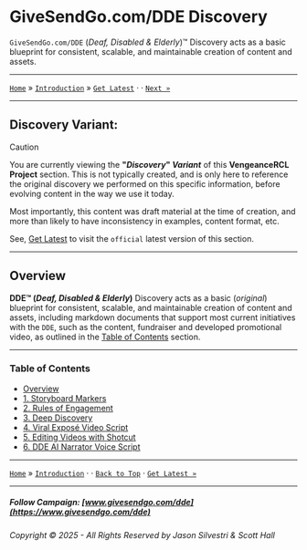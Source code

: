 ﻿# GiveSendGo.com/DDE Discovery

`GiveSendGo.com/DDE` (_Deaf, Disabled & Elderly_)™ Discovery acts as a basic blueprint for consistent, scalable, and maintainable creation of content and assets.

---

[`Home`](../../README.md) » [`Introduction`](../ReadMe.md) » [`Get Latest`](../Official/README.md) · · [`Next »`](#getting-started)

---

## **Discovery Variant:**

> [!CAUTION]
> You are currently viewing the **"_Discovery_" _Variant_** of this **VengeanceRCL Project** section. This is not typically created, and is only here to reference the original discovery we performed on this specific information, before evolving content in the way we use it today.
> 
> Most importantly, this content was draft material at the time of creation, and more than likely to have inconsistency in examples, content format, etc.
>
> See, [Get Latest](../Official/README.md) to visit the `official` latest version of this section.

---

## **Overview**


**DDE™ (_Deaf, Disabled & Elderly_)** Discovery acts as a basic (_original_) blueprint for consistent, scalable, and maintainable creation of content and assets, including markdown documents that support most current initiatives with the `DDE`, such as the content, fundraiser and developed promotional video, as outlined in the [Table of Contents](#table-of-contents) section.

---

### Table of Contents

- [Overview](#overview)
- [1. Storyboard Markers](./docs/Discovery/StoryboardMarkers.md)
- [2. Rules of Engagement](./docs/Discovery/RulesofEngagement.md)
- [3. Deep Discovery](./docs/Discovery/DeepDiscovery.md)
- [4. Viral Exposé Video Script](./docs/Discovery/ViralExposeVideoScript.md)
- [5. Editing Videos with Shotcut](./docs/Discovery/EditingVideoswithShotcut.md)
- [6. DDE AI Narrator Voice Script](./docs/Discovery/DdeGiveSendGoAiNarratorVoiceScript.md)

---

[`Home`](../../README.md) » [`Introduction`](../ReadMe.md) · · [`Back to Top`](#table-of-contents) · [`Get Latest »`](../Official/README.md) 

---

##### Follow Campaign: [www.givesendgo.com/dde](https://www.givesendgo.com/dde)

###### Copyright © 2025 - All Rights Reserved by Jason Silvestri & Scott Hall
